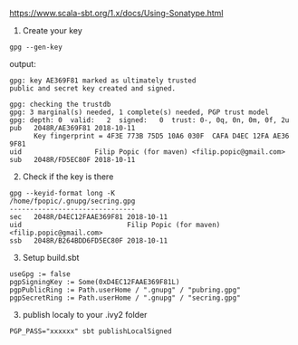 https://www.scala-sbt.org/1.x/docs/Using-Sonatype.html


1. Create your key
```
gpg --gen-key
```

output:

```
gpg: key AE369F81 marked as ultimately trusted
public and secret key created and signed.

gpg: checking the trustdb
gpg: 3 marginal(s) needed, 1 complete(s) needed, PGP trust model
gpg: depth: 0  valid:   2  signed:   0  trust: 0-, 0q, 0n, 0m, 0f, 2u
pub   2048R/AE369F81 2018-10-11
      Key fingerprint = 4F3E 773B 75D5 10A6 030F  CAFA D4EC 12FA AE36 9F81
uid                  Filip Popic (for maven) <filip.popic@gmail.com>
sub   2048R/FD5EC80F 2018-10-11
```

2. Check if the key is there
```
gpg --keyid-format long -K
/home/fpopic/.gnupg/secring.gpg
-------------------------------
sec   2048R/D4EC12FAAE369F81 2018-10-11
uid                          Filip Popic (for maven) <filip.popic@gmail.com>
ssb   2048R/B264BDD6FD5EC80F 2018-10-11
```

3. Setup build.sbt
```
useGpg := false
pgpSigningKey := Some(0xD4EC12FAAE369F81L)
pgpPublicRing := Path.userHome / ".gnupg" / "pubring.gpg"
pgpSecretRing := Path.userHome / ".gnupg" / "secring.gpg"
```

3. publish localy to your .ivy2 folder 
```
PGP_PASS="xxxxxx" sbt publishLocalSigned
```
